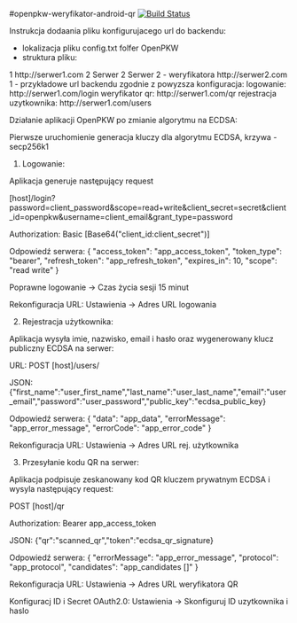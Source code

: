 #openpkw-weryfikator-android-qr [![Build Status](https://travis-ci.org/openpkw/openpkw-weryfikator-android-qr.svg?branch=master)](https://travis-ci.org/openpkw/openpkw-weryfikator-android-qr)

Instrukcja dodaania pliku konfigurujacego url do backendu:
- lokalizacja pliku config.txt folfer OpenPKW
- struktura pliku:
<openpkw-mobile>
  <backends>
    <backend>
       <id>1</id>
       <name></name>
       <description></description>
       <url>http://serwer1.com</url>
     </backend>
     <backend>
      <id>2</id>
      <name>Serwer 2</name>
      <description>Serwer 2 - weryfikatora</description>
      <url>http://serwer2.com</url>
     </backend>
     <defaults>
       <id>1</id>
     </defaults>
  </backends>
</openpkw-mobile>
- przykładowe url backendu zgodnie z powyzsza konfiguracja:
logowanie: http://serwer1.com/login
weryfikator qr: http://serwer1.com/qr
rejestracja uzytkownika: http://serwer1.com/users

Działanie aplikacji OpenPKW po zmianie algorytmu na ECDSA:

Pierwsze uruchomienie generacja kluczy dla algorytmu ECDSA, krzywa - secp256k1

1. Logowanie:

  Aplikacja generuje następujący request 

  [host]/login?password=client_password&scope=read+write&client_secret=secret&client_id=openpkw&username=client_email&grant_type=password

  Authorization: Basic [Base64("client_id:client_secret")]
  
  Odpowiedź serwera:
  {
  "access_token": "app_access_token",
  "token_type": "bearer",
  "refresh_token": "app_refresh_token",
  "expires_in": 10,
  "scope": "read write"
  }

  Poprawne logowanie -> Czas życia sesji 15 minut
  
  Rekonfiguracja URL: Ustawienia -> Adres URL logowania

2. Rejestracja użytkownika:

  Aplikacja wysyła imie, nazwisko, email i hasło oraz wygenerowany klucz publiczny ECDSA na serwer:

  URL: POST [host]/users/

  JSON:{"first_name":"user_first_name","last_name":"user_last_name","email":"user_email","password":"user_password","public_key":"ecdsa_public_key}
  
  Odpowiedź serwera:
  {
  "data": "app_data",
  "errorMessage": "app_error_message",
  "errorCode": "app_error_code"
  }
  
  Rekonfiguracja URL: Ustawienia -> Adres URL rej. użytkownika

3. Przesyłanie kodu QR na serwer:

  Aplikacja podpisuje zeskanowany kod QR kluczem prywatnym ECDSA i wysyla następujący request:

  POST [host]/qr
  
  Authorization: Bearer app_access_token

  JSON: {"qr":"scanned_qr","token":"ecdsa_qr_signature}
  
  Odpowiedź serwera:
  {
  "errorMessage": "app_error_message",
  "protocol": "app_protocol",
  "candidates": "app_candidates []"
  }

  Rekonfiguracja URL: Ustawienia -> Adres URL weryfikatora QR
  
  Konfiguracj ID i Secret OAuth2.0: Ustawienia -> Skonfiguruj ID uzytkownika i haslo
